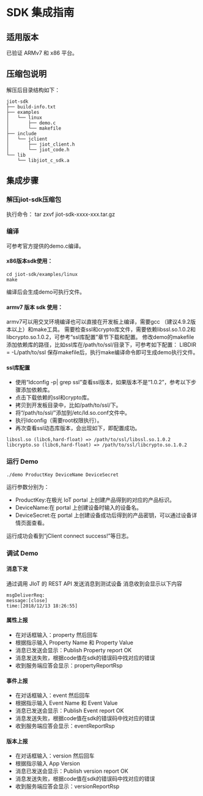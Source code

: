 # SDK 集成指南 
## 适用版本
已验证 ARMv7 和 x86 平台。

## 压缩包说明
解压后目录结构如下：

```
jiot-sdk
├── build-info.txt
├── examples
│   └── linux
│       ├── demo.c
│       └── makefile
├── include
│   └── jclient
│       ├── jiot_client.h
│       └── jiot_code.h
└── lib
    └── libjiot_c_sdk.a
```

## 集成步骤
### 解压jiot-sdk压缩包
执行命令： tar zxvf jiot-sdk-xxxx-xxx.tar.gz

### 编译

可参考官方提供的demo.c编译。
#### x86版本sdk使用：
```
cd jiot-sdk/examples/linux
make
```
编译后会生成demo可执行文件。
#### armv7 版本 sdk 使用：
armv7可以用交叉环境编译也可以直接在开发板上编译，需要gcc （建议4.9.2版本以上）和make工具。
需要检查ssl和crypto库文件，需要依赖libssl.so.1.0.2和libcrypto.so.1.0.2，可参考“ssl库配置”章节下载和配置。
修改demo的makefile添加依赖库的路径，比如ssl库在/path/to/ssl/目录下，可参考如下配置：
LIBDIR = -L/path/to/ssl
保存makefile后，执行make编译命令即可生成demo执行文件。

#### ssl库配置

* 使用“ldconfig -p| grep ssl”查看ssl版本，如果版本不是“1.0.2”，参考以下步骤添加依赖库。
* 点击下载依赖的ssl和crypto库。
* 拷贝到开发板目录中，比如/path/to/ssl/下。
* 将“/path/to/ssl/”添加到/etc/ld.so.conf文件中。
* 执行ldconfig（需要root权限执行）。
* 再次查看ssl动态库版本，会出现如下，即配置成功。

```
libssl.so (libc6,hard-float) => /path/to/ssl/libssl.so.1.0.2
libcrypto.so (libc6,hard-float) => /path/to/ssl/libcrypto.so.1.0.2
```

### 运行 Demo

```
./demo ProductKey DeviceName DeviceSecret
```
运行参数分别为：
* ProductKey:在极光 IoT portal 上创建产品得到的对应的产品标识。
* DeviceName:在 portal 上创建设备时输入的设备名。
* DeviceSecret:在 portal 上创建设备成功后得到的产品密钥，可以通过设备详情页面查看。

运行成功会看到“jClient connect success!”等日志。
### 调试 Demo
#### 消息下发
通过调用 JIoT 的 REST API 发送消息到测试设备
消息收到会显示以下内容
```
msgDeliverReq:
message:[close]
time:[2018/12/13 18:26:55]
```

#### 属性上报
* 在对话框输入：property 然后回车
* 根据指示输入 Property Name 和 Property Value
* 消息已发送会显示：Publish Property report OK
* 消息发送失败，根据code值在sdk的错误码中找对应的错误
* 收到服务端应答会显示：propertyReportRsp

#### 事件上报
* 在对话框输入：event 然后回车
* 根据指示输入 Event Name 和 Event Value
* 消息已发送会显示：Publish Event report OK
* 消息发送失败，根据code值在sdk的错误码中找对应的错误
* 收到服务端应答会显示：eventReportRsp

#### 版本上报
* 在对话框输入：version 然后回车
* 根据指示输入 App Version
* 消息已发送会显示：Publish version report OK 
* 消息发送失败，根据code值在sdk的错误码中找对应的错误
* 收到服务端应答会显示：versionReportRsp